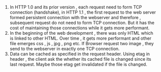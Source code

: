 1. In HTTP 1.0 and its prior version , each request need to form TCP connection (handshake), in HTTP 1.1 , the first request to the web server formed persistent connection with the webserver and therefore , subsequent request do not need to form TCP connection. But it has the cost of maintaining those connections while it gets more performant.  
2. In the beginning of the web development , there was only HTML which is linked to other HTML. Over time , it gets more performant and other file emerges css , js , jpg , png etc. If Browser request two image , they send to the webserver in exactly one TCP connection.
3. Data can be cached as specified in the request header. Using etag in header , the client ask the whether its cached file is changed since its last request. Maybe those etag get invalidated if the file is changed. 